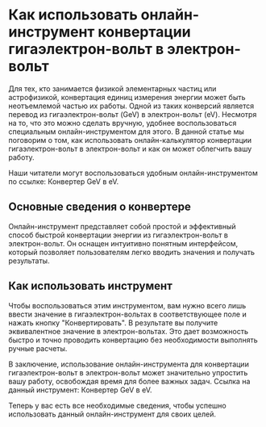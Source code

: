 Как использовать онлайн-инструмент конвертации гигаэлектрон-вольт в электрон-вольт
==================================================================================

Для тех, кто занимается физикой элементарных частиц или астрофизикой, конвертация единиц измерения энергии может быть неотъемлемой частью их работы. Одной из таких конверсий является перевод из гигаэлектрон-вольт (GeV) в электрон-вольт (eV). Несмотря на то, что это можно сделать вручную, удобнее воспользоваться специальным онлайн-инструментом для этого. В данной статье мы поговорим о том, как использовать онлайн-калькулятор конвертации гигаэлектрон-вольт в электрон-вольт и как он может облегчить вашу работу.

Наши читатели могут воспользоваться удобным онлайн-инструментом по ссылке: Конвертер GeV в eV.

Основные сведения о конвертере
------------------------------

Онлайн-инструмент представляет собой простой и эффективный способ быстрой конвертации энергии из гигаэлектрон-вольт в электрон-вольт. Он оснащен интуитивно понятным интерфейсом, который позволяет пользователям легко вводить значения и получать результаты.

Как использовать инструмент
---------------------------

Чтобы воспользоваться этим инструментом, вам нужно всего лишь ввести значение в гигаэлектрон-вольтах в соответствующее поле и нажать кнопку "Конвертировать". В результате вы получите эквивалентное значение в электрон-вольтах. Это дает возможность быстро и точно проводить конвертацию без необходимости выполнять ручные расчеты.

В заключение, использование онлайн-инструмента для конвертации гигаэлектрон-вольт в электрон-вольт может значительно упростить вашу работу, освобождая время для более важных задач. Ссылка на данный инструмент: Конвертер GeV в eV.

Теперь у вас есть все необходимые сведения, чтобы успешно использовать данный онлайн-инструмент для своих целей.